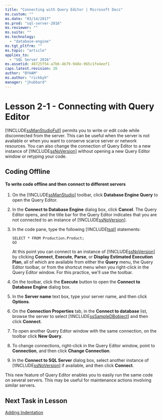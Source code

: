 ```yaml
---
title: "Connecting with Query Editor | Microsoft Docs"
ms.custom: ""
ms.date: "03/14/2017"
ms.prod: "sql-server-2016"
ms.reviewer: ""
ms.suite: ""
ms.technology: 
  - "database-engine"
ms.tgt_pltfrm: ""
ms.topic: "article"
applies_to: 
  - "SQL Server 2016"
ms.assetid: 48725f54-a7b6-4b79-948e-965c1fe4eef1
caps.latest.revision: 26
author: "BYHAM"
ms.author: "rickbyh"
manager: "jhubbard"
---
```

# Lesson 2-1 - Connecting with Query Editor
[!INCLUDE[ssManStudioFull](../../includes/ssmanstudiofull-md.md)] permits you to write or edit code while disconnected from the server. This can be useful when the server is not available or when you want to conserve scarce server or network resources. You can also change the connection of Query Editor to a new instance of [!INCLUDE[ssNoVersion](../../includes/ssnoversion-md.md)] without opening a new Query Editor window or retyping your code.  
  
## Coding Offline  
  
#### To write code offline and then connect to different servers  
  
1.  On the [!INCLUDE[ssManStudio](../../includes/ssmanstudio-md.md)] toolbar, click **Database Engine Query** to open the Query Editor.  
  
2.  In the **Connect to Database Engine** dialog box, click **Cancel**. The Query Editor opens, and the title bar for the Query Editor indicates that you are not connected to an instance of [!INCLUDE[ssNoVersion](../../includes/ssnoversion-md.md)].  
  
3.  In the code pane, type the following [!INCLUDE[tsql](../../includes/tsql-md.md)] statements:  
  
    ```  
    SELECT * FROM Production.Product;  
    GO  
    ```  
  
    At this point you can connect to an instance of [!INCLUDE[ssNoVersion](../../includes/ssnoversion-md.md)] by clicking **Connect**, **Execute**, **Parse**, or **Display Estimated Execution Plan**, all of which are available from either the **Query** menu, the Query Editor toolbar, or from the shortcut menu when you right-click in the Query Editor window. For this practice, we'll use the toolbar.  
  
4.  On the toolbar, click the **Execute** button to open the **Connect to Database Engine** dialog box.  
  
5.  In the **Server name** text box, type your server name, and then click **Options**.  
  
6.  On the **Connection Properties** tab, in the **Connect to database** list, browse the server to select [!INCLUDE[ssSampleDBobject](../../includes/sssampledbobject-md.md)] and then click **Connect**.  
  
7.  To open another Query Editor window with the same connection, on the toolbar click **New Query**.  
  
8.  To change connections, right-click in the Query Editor window, point to **Connection**, and then click **Change Connection**.  
  
9. In the **Connect to SQL Server** dialog box, select another instance of [!INCLUDE[ssNoVersion](../../includes/ssnoversion-md.md)] if available, and then click **Connect**.  
  
This new feature of Query Editor enables you to easily run the same code on several servers. This may be useful for maintenance actions involving similar servers.  
  
## Next Task in Lesson  
[Adding Indentation](../../tools/sql-server-management-studio/lesson-2-2-adding-indentation.md)  
  
  
  

